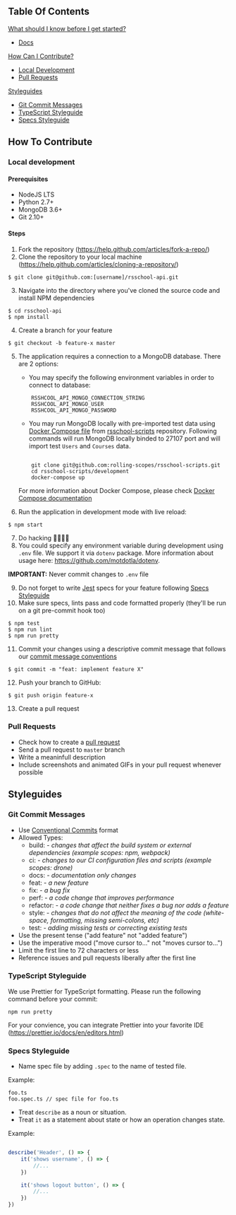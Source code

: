 ## Table Of Contents

[What should I know before I get started?](#what-should-i-know-before-i-get-started)
  * [Docs](https://github.com/rolling-scopes/rsschool-docs)

[How Can I Contribute?](#how-can-i-contribute)
  * [Local Development](#local-development)
  * [Pull Requests](#pull-requests)

[Styleguides](#styleguides)
  * [Git Commit Messages](#git-commit-messages)
  * [TypeScript Styleguide](#typescript-styleguide)
  * [Specs Styleguide](#specs-styleguide)

## How To Contribute

### Local development

#### Prerequisites
- NodeJS LTS
- Python 2.7+
- MongoDB 3.6+
- Git 2.10+

#### Steps
1. Fork the repository (https://help.github.com/articles/fork-a-repo/)
2. Clone the repository to your local machine (https://help.github.com/articles/cloning-a-repository/)

``` command-line
$ git clone git@github.com:[username]/rsschool-api.git
```
3. Navigate into the directory where you've cloned the source code and install NPM dependencies

``` command-line
$ cd rsschool-api
$ npm install
```
4. Create a branch for your feature
``` command-line
$ git checkout -b feature-x master
```
5. The application requires a connection to a MongoDB database. There are 2 options:

    * You may specify the following environment variables in order to connect to database:
    ``` command-line
        RSSHCOOL_API_MONGO_CONNECTION_STRING
        RSSHCOOL_API_MONGO_USER
        RSSHCOOL_API_MONGO_PASSWORD
    ```

    * You may run MongoDB locally with pre-imported test data using [Docker Compose file](https://github.com/rolling-scopes/rsschool-scripts/blob/master/development/docker-compose.yml) from [rsschool-scripts](https://github.com/rolling-scopes/rsschool-scripts) repository.
    Following commands will run MongoDB locally binded to 27107 port and will import test `Users` and `Courses` data.
    ``` command-line
    
        git clone git@github.com:rolling-scopes/rsschool-scripts.git
        cd rsschool-scripts/development
        docker-compose up
    ```
    For more information about Docker Compose, please check [Docker Compose documentation](https://docs.docker.com/compose/)
    

6. Run the application in development mode with live reload:
``` command-line
$ npm start
```
7. Do hacking 👩‍💻👨‍💻 
8. You could specify any environment variable during development using `.env` file. We support it via `dotenv` package. More information about usage here: https://github.com/motdotla/dotenv.

**IMPORTANT:** Never commit changes to `.env` file

9. Do not forget to write [Jest](https://facebook.github.io/jest/) specs for your feature following [Specs Styleguide](#specs-styleguide)
10. Make sure specs, lints pass and code formatted properly (they'll be run on a git pre-commit hook too)
``` command-line
$ npm test
$ npm run lint
$ npm run pretty
```
11. Commit your changes using a descriptive commit message that follows our [commit message conventions](#git-commit-messages)
``` command-line
$ git commit -m "feat: implement feature X"
```
12. Push your branch to GitHub: 
``` command-line
$ git push origin feature-x
```
13. Create a pull request

### Pull Requests

* Check how to create a [pull request](https://help.github.com/articles/creating-a-pull-request/)
* Send a pull request to `master` branch 
* Write a meaninfull description
* Include screenshots and animated GIFs in your pull request whenever possible

## Styleguides

### Git Commit Messages

* Use [Conventional Commits](https://conventionalcommits.org/) format
* Allowed Types:
    * build: - *changes that affect the build system or external dependencies (example scopes: npm, webpack)*
    * ci: - *changes to our CI configuration files and scripts (example scopes: drone)*
    * docs: - *documentation only changes*
    * feat: - *a new feature*
    * fix: - *a bug fix*
    * perf: - *a code change that improves performance*
    * refactor: - *a code change that neither fixes a bug nor adds a feature*
    * style: - *сhanges that do not affect the meaning of the code (white-space, formatting, missing semi-colons, etc)*
    * test: - *adding missing tests or correcting existing tests*
* Use the present tense ("add feature" not "added feature")
* Use the imperative mood ("move cursor to..." not "moves cursor to...")
* Limit the first line to 72 characters or less
* Reference issues and pull requests liberally after the first line

### TypeScript Styleguide

We use Prettier for TypeScript formatting. Please run the following command before your commit:
``` command-line
npm run pretty
```

For your convience, you can integrate Prettier into your favorite IDE (https://prettier.io/docs/en/editors.html)

### Specs Styleguide

- Name spec file by adding `.spec` to the name of tested file.

Example:
```
foo.ts
foo.spec.ts // spec file for foo.ts
```
- Treat `describe` as a noun or situation.
- Treat `it` as a statement about state or how an operation changes state.

Example: 
```javascript

describe('Header', () => {
    it('shows username', () => {
        //...
    })

    it('shows logout button', () => {
        //...
    })
})
```